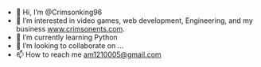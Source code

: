- 👋 Hi, I’m @Crimsonking96
- 👀 I’m interested in video games, web development, Engineering, and my business www.crimsonents.com.
- 🌱 I’m currently learning Python
- 💞️ I’m looking to collaborate on ...
- 📫 How to reach me am1210005@gmail.com

<!---
Crimsonking96/Crimsonking96 is a ✨ special ✨ repository because its `README.md` (this file) appears on your GitHub profile.
You can click the Preview link to take a look at your changes.
--->
